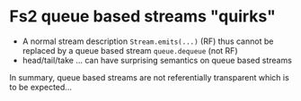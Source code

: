 # Fs2 queue based streams "quirks"

- A normal stream description `Stream.emits(...)` (RF) thus cannot be replaced by a queue based stream `queue.dequeue` (not RF) 
- head/tail/take ... can have surprising semantics on queue based streams 

In summary, queue based streams are not referentially transparent which is to be expected...